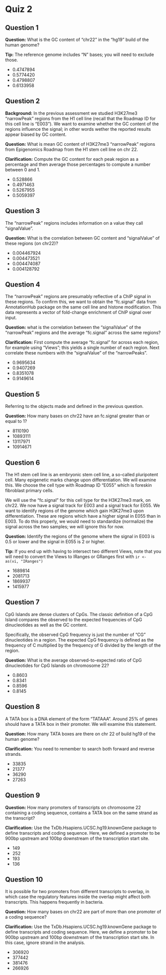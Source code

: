 # Quiz 2

## Question 1
**Question:** What is the GC content of “chr22” in the “hg19” build of the human genome?

**Tip:** The reference genome includes “N” bases; you will need to exclude those.
* 0.4747894
* 0.5774420
* 0.4798807
* 0.6133958

## Question 2
**Background:** In the previous assessment we studied H3K27me3 “narrowPeak” regions from the H1 cell line (recall that the Roadmap ID for this cell line is “E003”). We want to examine whether the GC content of the regions influence the signal; in other words wether the reported results appear biased by GC content.

**Question:** What is mean GC content of H3K27me3 “narrowPeak” regions from Epigenomics Roadmap from the H1 stem cell line on chr 22.

**Clarification:** Compute the GC content for each peak region as a percentage and then average those percentages to compute a number between 0 and 1.
* 0.528866
* 0.4971463
* 0.5267955
* 0.5059397

## Question 3
The “narrowPeak” regions includes information on a value they call “signalValue”.

**Question:** What is the correlation between GC content and “signalValue” of these regions (on chr22)?
* 0.004467924
* 0.004473521
* 0.004474087
* 0.004128792

## Question 4
The “narrowPeak” regions are presumably reflective of a ChIP signal in these regions. To confirm this, we want to obtain the “fc.signal” data from AnnotationHub package on the same cell line and histone modification. This data represents a vector of fold-change enrichment of ChIP signal over input.

**Question:** what is the correlation between the “signalValue” of the “narrowPeak” regions and the average “fc.signal” across the same regions?

**Clarification:** First compute the average “fc.signal” for across each region, for example using “Views”; this yields a single number of each region. Next correlate these numbers with the “signalValue” of the “narrowPeaks”.
* 0.9695634
* 0.9407269
* 0.8351078
* 0.9149614

## Question 5
Referring to the objects made and defined in the previous question.

**Question:** How many bases on chr22 have an fc.signal greater than or equal to 1?
* 8110190
* 10893111
* 13117971
* 10914671

## Question 6
The H1 stem cell line is an embryonic stem cell line, a so-called pluripotent cell. Many epigenetic marks change upon differentiation. We will examine this. We choose the cell type with Roadmap ID “E055” which is foreskin fibroblast primary cells.

We will use the “fc.signal” for this cell type for the H3K27me3 mark, on chr22. We now have a signal track for E003 and a signal track for E055. We want to identify regions of the genome which gain H3K27me3 upon differentiation. These are regions which have a higher signal in E055 than in E003. To do this properly, we would need to standardize (normalize) the signal across the two samples; we will ignore this for now.

**Question:** Identify the regions of the genome where the signal in E003 is 0.5 or lower and the signal in E055 is 2 or higher.

**Tip:** If you end up with having to intersect two different Views, note that you will need to convert the Views to IRanges or GRanges first with 
```ir <- as(vi, "IRanges")```
* 1689814
* 2081713
* 1869937
* 1415977

## Question 7
CpG Islands are dense clusters of CpGs. The classic definition of a CpG Island compares the observed to the expected frequencies of CpG dinucleotides as well as the GC content.

Specifically, the observed CpG frequency is just the number of “CG” dinucleotides in a region. The expected CpG frequency is defined as the frequency of C multiplied by the frequency of G divided by the length of the region.

**Question:** What is the average observed-to-expected ratio of CpG dinucleotides for CpG Islands on chromosome 22?
* 0.8603
* 0.8341
* 0.8596
* 0.8145

## Question 8
A TATA box is a DNA element of the form “TATAAA”. Around 25% of genes should have a TATA box in their promoter. We will examine this statement.

**Question:** How many TATA boxes are there on chr 22 of build hg19 of the human genome?

**Clarification:** You need to remember to search both forward and reverse strands.
* 33835
* 21377
* 36290
* 27263

## Question 9
**Question:** How many promoters of transcripts on chromosome 22 containing a coding sequence, contains a TATA box on the same strand as the transcript?

**Clarification:** Use the TxDb.Hsapiens.UCSC.hg19.knownGene package to define transcripts and coding sequence. Here, we defined a promoter to be 900bp upstream and 100bp downstream of the transcription start site.
* 149
* 252
* 193
* 136

## Question 10
It is possible for two promoters from different transcripts to overlap, in which case the regulatory features inside the overlap might affect both transcripts. This happens frequently in bacteria.

**Question:** How many bases on chr22 are part of more than one promoter of a coding sequence?

**Clarification:** Use the TxDb.Hsapiens.UCSC.hg19.knownGene package to define transcripts and coding sequence. Here, we define a promoter to be 900bp upstream and 100bp downstream of the transcription start site. In this case, ignore strand in the analysis.
* 306920
* 377442
* 381476
* 266926
